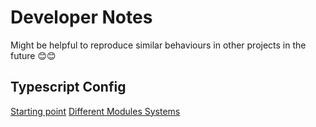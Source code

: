 # Developer Notes

Might be helpful to reproduce similar behaviours in other projects in the future 😊😊

## Typescript Config

[Starting point](https://thedrlambda.medium.com/nodejs-typescript-and-the-infuriating-esm-errors-828b77e7ecd3)
[Different Modules Systems](https://www.typescriptlang.org/docs/handbook/modules/theory.html)
